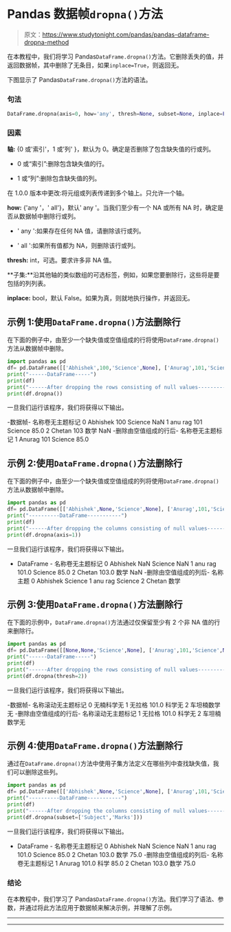 # Pandas 数据帧`dropna()`方法

> 原文：<https://www.studytonight.com/pandas/pandas-dataframe-dropna-method>

在本教程中，我们将学习 Pandas`DataFrame.dropna()`方法。它删除丢失的值，并返回数据帧，其中删除了无条目，如果`inplace=True`，则返回无。

下图显示了 Pandas`DataFrame.dropna()`方法的语法。

### 句法

```py
DataFrame.dropna(axis=0, how='any', thresh=None, subset=None, inplace=False)
```

### 因素

**轴:** {0 或'索引'，1 或'列' }，默认为 0。确定是否删除了包含缺失值的行或列。

*   0 或“索引”:删除包含缺失值的行。

*   1 或“列”:删除包含缺失值的列。

在 1.0.0 版本中更改:将元组或列表传递到多个轴上。只允许一个轴。

**how:** {'any '，' all'}，默认' any '。当我们至少有一个 NA 或所有 NA 时，确定是否从数据帧中删除行或列。

*   ' any ':如果存在任何 NA 值，请删除该行或列。

*   ' all ':如果所有值都为 NA，则删除该行或列。

**thresh:** int，可选。要求许多非 NA 值。

**子集:**沿其他轴的类似数组的可选标签，例如，如果您要删除行，这些将是要包括的列列表。

**inplace:** bool，默认 False。如果为真，则就地执行操作，并返回无。

## 示例 1:使用`DataFrame.dropna()`方法删除行

在下面的例子中，由至少一个缺失值或空值组成的行将使用`DataFrame.dropna()`方法从数据帧中删除。

```py
import pandas as pd
df= pd.DataFrame([['Abhishek',100,'Science',None], ['Anurag',101,'Science',85],['Chetan',103,'Maths',None]], columns=['Name', 'Roll No', 'Subject', 'Marks'])
print("------DataFrame-----")
print(df)
print("------After dropping the rows consisting of null values---------")
print(df.dropna())
```

一旦我们运行该程序，我们将获得以下输出。

-数据帧-
名称卷无主题标记
0 Abhishek 100 Science NaN
1 anu rag 101 Science 85.0
2 Chetan 103 数学 NaN
-删除由空值组成的行后-
名称卷无主题标记
1 Anurag 101 Science 85.0

## 示例 2:使用`DataFrame.dropna()`方法删除行

在下面的例子中，由至少一个缺失值或空值组成的列将使用`DataFrame.dropna()`方法从数据帧中删除。

```py
import pandas as pd
df= pd.DataFrame([['Abhishek',None,'Science',None], ['Anurag',101,'Science',85],['Chetan',103,'Maths',None]], columns=['Name', 'Roll No', 'Subject', 'Marks'])
print("----------DataFrame-----------")
print(df)
print("------After dropping the columns consisting of null values---------")
print(df.dropna(axis=1))
```

一旦我们运行该程序，我们将获得以下输出。

- DataFrame -
名称卷无主题标记
0 Abhishek NaN Science NaN
1 anu rag 101.0 Science 85.0
2 Chetan 103.0 数学 NaN
-删除由空值组成的列后-
名称主题
0 Abhishek Science
1 anu rag Science
2 Chetan 数学

## 示例 3:使用`DataFrame.dropna()`方法删除行

在下面的示例中，`DataFrame.dropna()`方法通过仅保留至少有 2 个非 NA 值的行来删除行。

```py
import pandas as pd
df= pd.DataFrame([[None,None,'Science',None], ['Anurag',101,'Science',None],['Chetan',None,'Maths',None]], columns=['Name', 'Roll No', 'Subject', 'Marks'])
print("------DataFrame-----")
print(df)
print("------After dropping the rows consisting of null values---------")
print(df.dropna(thresh=2))
```

一旦我们运行该程序，我们将获得以下输出。

-数据帧-
名称滚动无主题标记
0 无楠科学无
1 无拉格 101.0 科学无
2 车坦楠数学无
-删除由空值组成的行后-
名称滚动无主题标记
1 无拉格 101.0 科学无
2 车坦楠数学无

## 示例 4:使用`DataFrame.dropna()`方法删除行

通过在`DataFrame.dropna()`方法中使用子集方法定义在哪些列中查找缺失值，我们可以删除这些列。

```py
import pandas as pd
df= pd.DataFrame([['Abhishek',None,'Science',None], ['Anurag',101,'Science',85],['Chetan',103,'Maths',75]], columns=['Name', 'Roll No', 'Subject', 'Marks'])
print("----------DataFrame-----------")
print(df)
print("------After dropping the columns consisting of null values---------")
print(df.dropna(subset=['Subject','Marks']))
```

一旦我们运行该程序，我们将获得以下输出。

- DataFrame -
名称卷无主题标记
0 Abhishek NaN Science NaN
1 anu rag 101.0 Science 85.0
2 Chetan 103.0 数学 75.0
-删除由空值组成的列后-
名称卷无主题标记
1 Anurag 101.0 科学 85.0
2 Chetan 103.0 数学 75.0

### 结论

在本教程中，我们学习了 Pandas`DataFrame.dropna()`方法。我们学习了语法、参数，并通过将此方法应用于数据帧来解决示例，并理解了示例。

* * *

* * *